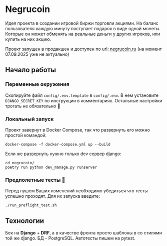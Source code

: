 # Negrucoin
Идея проекта в создании игровой биржи торговли акциями.
На баланс пользователя каждую минуту поступает подарок
в виде одной монеты. Которые он может обменять на реальные деньги
у других игроков, или купить на них акцию.

Проект запущен в продакшен и доступен по url: [negrucoin.ru](https://negrucoin.ru) (на момент 07.09.2025 уже не актуально)

## Начало работы
### Переменные окружения
Скопируйте файл `config/.env.template` в `config/.env`. В нем
установите `DJANGO_SECRET_KEY` по инструкции в комментариях.
Остальные настройки трогать не обязательно 🙂
### Локальный запуск
Проект завернут в Docker Compose, так что развернуть его можно простой командой:
```commandline
docker-compose -f docker-compose.yml up --build
```
Если же развернуть нужно только dev сервер django:
```commandline
cd negrucoin/
poetry run python dev_manage.py runserver
```
### Предполетные тесты 🛫
Перед пушем Ваших изменений необходимо убедиться что тесты
успешно проходят. Для их запуска введите:
```commandline
./run_preflight_test.sh
```

## Технологии
Бек на **Django** + **DRF**, а в качестве фронта просто шаблоны
в со стилями той же django. БД - PostgreSQL. Автотесты пишем на pytest.
